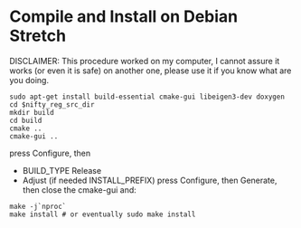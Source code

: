 # Compile and Install on Debian Stretch

DISCLAIMER:
This procedure worked on my computer, I cannot assure it works (or even it is safe) on another one, please use it if you know what are you doing.

```
sudo apt-get install build-essential cmake-gui libeigen3-dev doxygen
cd $nifty_reg_src_dir
mkdir build
cd build
cmake ..
cmake-gui ..
```
press Configure, then
* BUILD_TYPE Release
* Adjust (if needed INSTALL_PREFIX)
press Configure, then Generate, then close the cmake-gui and:
```
make -j`nproc`
make install # or eventually sudo make install
```
